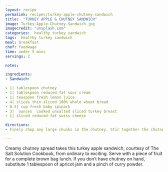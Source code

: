 ```yaml
---
layout: recipe
permalink: recipes/turkey-apple-chutney-sandwich
title:  "TURKEY APPLE & CHUTNEY SANDWICH"
image: Turkey-Apple-Chutney-Sandwich.jpg
imagecredit: "unsplash.com"
categories:  healthy turkey sandwich
tags:  healthy turkey sandwich
meal: breakfast
chef: foodwage
time: under 5 mins
servings: 2

notes:

ingredients:
- Sandwich:

- 1| tablespoon chutney
- 1| tablespoon reduced-fat sour cream
- 1| teaspoon fresh lemon juice
- 4| slices thin-sliced 100% whole wheat bread
- 0.5| cup fresh baby spinach
- 3|  ounces  cooked unsalted sliced turkey breast
- 1| sliced reduced-fat swiss cheese

directions:
- Finely chop any large chunks in the chutney. Stir together the chutney, sour cream, and lemon juice in a small bowl until combined. Spread the chutney cream on 2 slices of the bread. Top each with the spinach, turkey, cheese, apple, and remaining bread slices. Cut in half to serve

---
```

  
Creamy chutney spread takes this turkey apple sandwich, courtesy of The Salt Solution Cookbook, from ordinary to exciting. Serve with a piece of fruit for a complete brown bag lunch. If you don’t have chutney on hand, substitute 1 tablespoon of apricot jam and a pinch of curry powder.